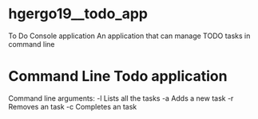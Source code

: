 # hgergo19__todo_app
To Do Console application
An application that can manage TODO tasks in command line

Command Line Todo application
=============================

Command line arguments:
    -l   Lists all the tasks
    -a   Adds a new task
    -r   Removes an task
    -c   Completes an task